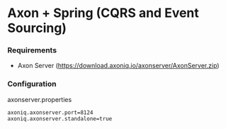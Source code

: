 # Axon + Spring (CQRS and Event Sourcing)

### Requirements
- Axon Server (https://download.axoniq.io/axonserver/AxonServer.zip)

### Configuration
axonserver.properties

```
axoniq.axonserver.port=8124
axoniq.axonserver.standalone=true
```